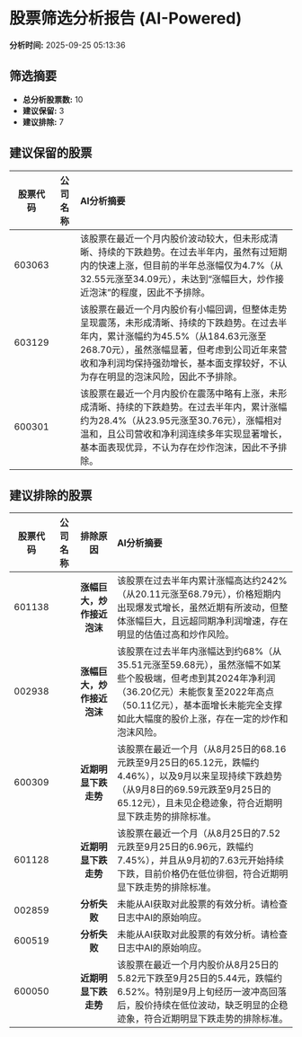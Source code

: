 # 股票筛选分析报告 (AI-Powered)

**分析时间:** 2025-09-25 05:13:36

## 筛选摘要

- **总分析股票数:** 10
- **建议保留:** 3
- **建议排除:** 7

## 建议保留的股票

| 股票代码 | 公司名称 | AI分析摘要 |
|:---:|:---:|:---|
| 603063 |  | 该股票在最近一个月内股价波动较大，但未形成清晰、持续的下跌趋势。在过去半年内，虽然有过短期内的快速上涨，但目前的半年总涨幅仅为4.7%（从32.55元涨至34.09元），未达到“涨幅巨大，炒作接近泡沫”的程度，因此不予排除。 |
| 603129 |  | 该股票在最近一个月内股价有小幅回调，但整体走势呈现震荡，未形成清晰、持续的下跌趋势。在过去半年内，累计涨幅约为45.5%（从184.63元涨至268.70元），虽然涨幅显著，但考虑到公司近年来营收和净利润均保持强劲增长，基本面支撑较好，不认为存在明显的泡沫风险，因此不予排除。 |
| 600301 |  | 该股票在最近一个月内股价在震荡中略有上涨，未形成清晰、持续的下跌趋势。在过去半年内，累计涨幅约为28.4%（从23.95元涨至30.76元），涨幅相对温和，且公司营收和净利润连续多年实现显著增长，基本面表现优异，不认为存在炒作泡沫，因此不予排除。 |

## 建议排除的股票

| 股票代码 | 公司名称 | 排除原因 | AI分析摘要 |
|:---:|:---:|:---:|:---|
| 601138 |  | **涨幅巨大，炒作接近泡沫** | 该股票在过去半年内累计涨幅高达约242%（从20.11元涨至68.79元），价格短期内出现爆发式增长，虽然近期有所波动，但整体涨幅巨大，且远超同期净利润增速，存在明显的估值过高和炒作风险。 |
| 002938 |  | **涨幅巨大，炒作接近泡沫** | 该股票在过去半年内涨幅达到约68%（从35.51元涨至59.68元），虽然涨幅不如某些个股极端，但考虑到其2024年净利润（36.20亿元）未能恢复至2022年高点（50.11亿元），基本面增长未能完全支撑如此大幅度的股价上涨，存在一定的炒作和泡沫风险。 |
| 600309 |  | **近期明显下跌走势** | 该股票在最近一个月（从8月25日的68.16元跌至9月25日的65.12元，跌幅约4.46%），以及9月以来呈现持续下跌趋势（从9月8日的69.59元跌至9月25日的65.12元），且未见企稳迹象，符合近期明显下跌走势的排除标准。 |
| 601128 |  | **近期明显下跌走势** | 该股票在最近一个月（从8月25日的7.52元跌至9月25日的6.96元，跌幅约7.45%），并且从9月初的7.63元开始持续下跌，目前价格仍在低位徘徊，符合近期明显下跌走势的排除标准。 |
| 002859 |  | **分析失败** | 未能从AI获取对此股票的有效分析。请检查日志中AI的原始响应。 |
| 600519 |  | **分析失败** | 未能从AI获取对此股票的有效分析。请检查日志中AI的原始响应。 |
| 600050 |  | **近期明显下跌走势** | 该股票在最近一个月内股价从8月25日的5.82元下跌至9月25日的5.44元，跌幅约6.52%。特别是9月上旬经历一波冲高回落后，股价持续在低位波动，缺乏明显的企稳迹象，符合近期明显下跌走势的排除标准。 |
